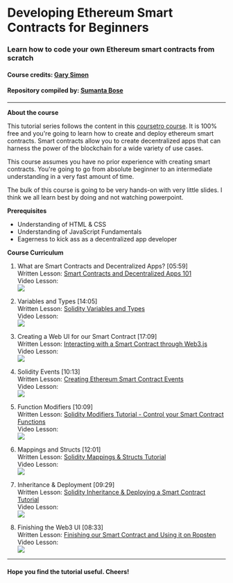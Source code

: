 # Developing Ethereum Smart Contracts for Beginners
### Learn how to code your own Ethereum smart contracts from scratch

#### Course credits: [Gary Simon](http://www.garysimon.com) 
#### Repository compiled by: [Sumanta Bose](https://sumantabose.github.io)
---

**About the course**

This tutorial series follows the content in this [coursetro course](https://coursetro.com/courses/20/Developing-Ethereum-Smart-Contracts-for-Beginners). It is 100% free and you're going to learn how to create and deploy ethereum smart contracts. Smart contracts allow you to create decentralized apps that can harness the power of the blockchain for a wide variety of use cases.

This course assumes you have no prior experience with creating smart contracts. You're going to go from absolute beginner to an intermediate understanding in a very fast amount of time.

The bulk of this course is going to be very hands-on with very little slides. I think we all learn best by doing and not watching powerpoint.

**Prerequisites**
* Understanding of HTML & CSS
* Understanding of JavaScript Fundamentals
* Eagerness to kick ass as a decentralized app developer

**Course Curriculum**

1. What are Smart Contracts and Decentralized Apps? [05:59]\
Written Lesson: [Smart Contracts and Decentralized Apps 101](https://coursetro.com/posts/code/98/Smart-Contracts-and-Decentralized-Apps-101)\
Video Lesson:\
[![](http://img.youtube.com/vi/a9_HPYlhCug/0.jpg)](http://www.youtube.com/watch?v=a9_HPYlhCug "")

2. Variables and Types [14:05]\
Written Lesson: [Solidity Variables and Types](https://coursetro.com/posts/code/97/Ethereum-Smart-Contracts:-Variables-and-Types-Tutorial)\
Video Lesson:\
[![](http://img.youtube.com/vi/QdG9xsOolJ4/0.jpg)](http://www.youtube.com/watch?v=QdG9xsOolJ4 "")

3. Creating a Web UI for our Smart Contract [17:09]\
Written Lesson: [Interacting with a Smart Contract through Web3.js](https://coursetro.com/posts/code/99/Interacting-with-a-Smart-Contract-through-Web3.js-(Tutorial))\
Video Lesson:\
[![](http://img.youtube.com/vi/hcTPjpPvas8/0.jpg)](http://www.youtube.com/watch?v=hcTPjpPvas8 "")

4. Solidity Events [10:13]\
Written Lesson: [Creating Ethereum Smart Contract Events](https://coursetro.com/posts/code/100/Solidity-Events-Tutorial---Using-Web3.js-to-Listen-for-Smart-Contract-Events)\
Video Lesson:\
[![](http://img.youtube.com/vi/L5Au5DY8eL4/0.jpg)](http://www.youtube.com/watch?v=L5Au5DY8eL4 "")

5. Function Modifiers [10:09]\
Written Lesson: [Solidity Modifiers Tutorial - Control your Smart Contract Functions](https://coursetro.com/posts/code/101/Solidity-Modifier-Tutorial---Control-Functions-with-Modifiers)\
Video Lesson:\
[![](http://img.youtube.com/vi/U-5FHKq7weo/0.jpg)](http://www.youtube.com/watch?v=U-5FHKq7weo "")

6. Mappings and Structs [12:01]\
Written Lesson: [Solidity Mappings & Structs Tutorial](https://coursetro.com/posts/code/102/Solidity-Mappings-&-Structs-Tutorial)\
Video Lesson:\
[![](http://img.youtube.com/vi/gfXewa4xmYE/0.jpg)](http://www.youtube.com/watch?v=gfXewa4xmYE "")

7. Inheritance & Deployment [09:29]\
Written Lesson: [Solidity Inheritance & Deploying a Smart Contract Tutorial](https://coursetro.com/posts/code/103/Solidity-Inheritance-and-Deploying-an-Ethereum-Smart-Contract)\
Video Lesson:\
[![](http://img.youtube.com/vi/qdDcXLxbxK0/0.jpg)](http://www.youtube.com/watch?v=qdDcXLxbxK0 "")

8. Finishing the Web3 UI [08:33]\
Written Lesson: [Finishing our Smart Contract and Using it on Ropsten](https://coursetro.com/posts/code/104/Finishing-our-Smart-Contract-and-Using-it-on-Ropsten)\
Video Lesson:\
[![](http://img.youtube.com/vi/gfXewa4xmYE/0.jpg)](http://www.youtube.com/watch?v=gfXewa4xmYE "")
---
#### Hope you find the tutorial useful. Cheers!
